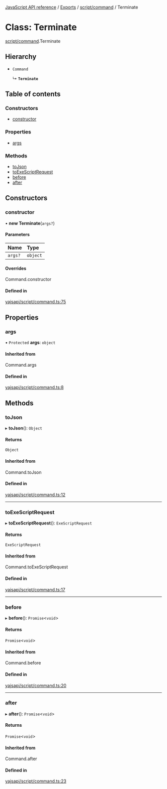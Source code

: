 [JavaScript API reference](../README) / [Exports](../modules) / [script/command](../modules/script_command) / Terminate

# Class: Terminate

[script/command](../modules/script_command).Terminate

## Hierarchy

- `Command`

  ↳ **`Terminate`**

## Table of contents

### Constructors

- [constructor](script_command.Terminate#constructor)

### Properties

- [args](script_command.Terminate#args)

### Methods

- [toJson](script_command.Terminate#tojson)
- [toExeScriptRequest](script_command.Terminate#toexescriptrequest)
- [before](script_command.Terminate#before)
- [after](script_command.Terminate#after)

## Constructors

### constructor

• **new Terminate**(`args?`)

#### Parameters

| Name | Type |
| :------ | :------ |
| `args?` | `object` |

#### Overrides

Command.constructor

#### Defined in

[yajsapi/script/command.ts:75](https://github.com/golemfactory/yajsapi/blob/d7422f1/yajsapi/script/command.ts#L75)

## Properties

### args

• `Protected` **args**: `object`

#### Inherited from

Command.args

#### Defined in

[yajsapi/script/command.ts:8](https://github.com/golemfactory/yajsapi/blob/d7422f1/yajsapi/script/command.ts#L8)

## Methods

### toJson

▸ **toJson**(): `Object`

#### Returns

`Object`

#### Inherited from

Command.toJson

#### Defined in

[yajsapi/script/command.ts:12](https://github.com/golemfactory/yajsapi/blob/d7422f1/yajsapi/script/command.ts#L12)

___

### toExeScriptRequest

▸ **toExeScriptRequest**(): `ExeScriptRequest`

#### Returns

`ExeScriptRequest`

#### Inherited from

Command.toExeScriptRequest

#### Defined in

[yajsapi/script/command.ts:17](https://github.com/golemfactory/yajsapi/blob/d7422f1/yajsapi/script/command.ts#L17)

___

### before

▸ **before**(): `Promise`<`void`\>

#### Returns

`Promise`<`void`\>

#### Inherited from

Command.before

#### Defined in

[yajsapi/script/command.ts:20](https://github.com/golemfactory/yajsapi/blob/d7422f1/yajsapi/script/command.ts#L20)

___

### after

▸ **after**(): `Promise`<`void`\>

#### Returns

`Promise`<`void`\>

#### Inherited from

Command.after

#### Defined in

[yajsapi/script/command.ts:23](https://github.com/golemfactory/yajsapi/blob/d7422f1/yajsapi/script/command.ts#L23)
